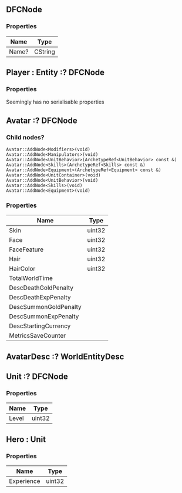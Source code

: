 ## DFCNode

### Properties

|Name|Type|
|---|---|
|Name? |CString|

## Player : Entity :? DFCNode

### Properties

Seemingly has no serialisable properties

## Avatar :? DFCNode

### Child nodes?
```
Avatar::AddNode<Modifiers>(void)
Avatar::AddNode<Manipulators>(void)
Avatar::AddNode<UnitBehavior>(ArchetypeRef<UnitBehavior> const &)
Avatar::AddNode<Skills>(ArchetypeRef<Skills> const &)
Avatar::AddNode<Equipment>(ArchetypeRef<Equipment> const &)
Avatar::AddNode<UnitContainer>(void)
Avatar::AddNode<UnitBehavior>(void)
Avatar::AddNode<Skills>(void)
Avatar::AddNode<Equipment>(void)
```
### Properties

|Name|Type|
|---|---|
|Skin|uint32|
|Face|uint32|
|FaceFeature|uint32|
|Hair|uint32|
|HairColor|uint32|
|TotalWorldTime||
|DescDeathGoldPenalty||
|DescDeathExpPenalty||
|DescSummonGoldPenalty||
|DescSummonExpPenalty||
|DescStartingCurrency||
|MetricsSaveCounter||

## AvatarDesc :? WorldEntityDesc

## Unit :? DFCNode

### Properties

|Name|Type|
|---|---|
|Level|uint32|

## Hero : Unit

### Properties

|Name|Type|
|---|---|
|Experience|uint32|